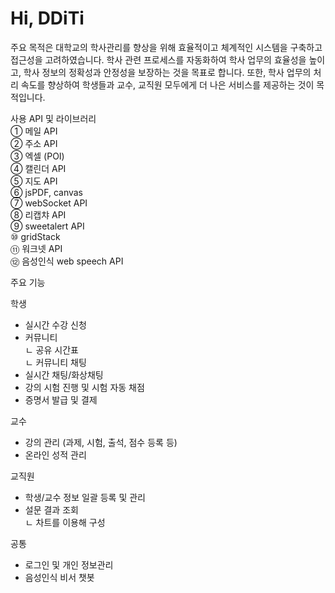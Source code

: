 # Hi, DDiTi

주요 목적은 대학교의 학사관리를 향상을 위해 효율적이고 체계적인 시스템을 구축하고 접근성을 고려하였습니다. 학사 관련 프로세스를 자동화하여 학사 업무의 효율성을 높이고, 학사 정보의 정확성과 안정성을 보장하는 것을 목표로 합니다. 또한, 학사 업무의 처리 속도를 향상하여 학생들과 교수, 교직원 모두에게 더 나은 서비스를 제공하는 것이 목적입니다.

사용 API 및 라이브러리<br>
① 메일 API<br>
② 주소 API<br>
③ 엑셀 (POI)<br>
④ 캘린더 API<br>
⑤ 지도 API<br>
⑥ jsPDF, canvas<br>
⑦ webSocket API<br>
⑧ 리캡챠 API<br>
⑨ sweetalert API<br>
⑩ gridStack<br>
⑪ 워크넷 API<br>
⑫ 음성인식 web speech API<br>

주요 기능<br>

학생<br>
- 실시간 수강 신청<br>
- 커뮤니티<br>
  ㄴ 공유 시간표<br>
  ㄴ 커뮤니티 채팅<br>
- 실시간 채팅/화상채팅<br>
- 강의 시험 진행 및 시험 자동 채점
- 증명서 발급 및 결제

교수<br>
- 강의 관리 (과제, 시험, 출석, 점수 등록 등)
- 온라인 성적 관리

교직원<br>
- 학생/교수 정보 일괄 등록 및 관리
- 설문 결과 조회<br>
  ㄴ 차트를 이용해 구성
  
공통
- 로그인 및 개인 정보관리
- 음성인식 비서 챗봇


